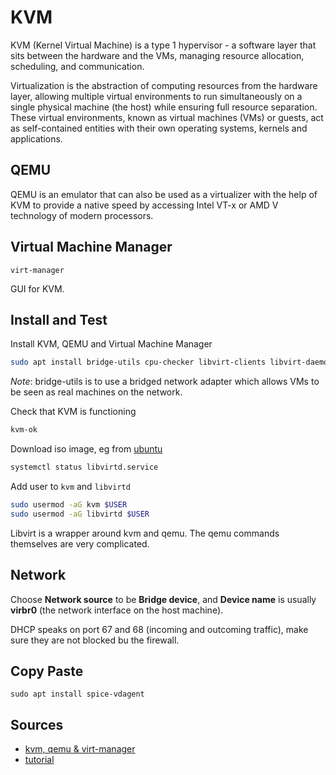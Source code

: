 # KVM

KVM (Kernel Virtual Machine) is a type 1 hypervisor - a software layer that sits between the hardware and the VMs, managing resource allocation, scheduling, and communication.

Virtualization is the abstraction of computing resources from the hardware layer, allowing multiple virtual environments to run simultaneously on a single physical machine (the host) while ensuring full resource separation. These virtual environments, known as virtual machines (VMs) or guests, act as self-contained entities with their own operating systems, kernels and applications.

## QEMU

QEMU is an emulator that can also be used as a virtualizer with the help of KVM to provide a native speed by accessing Intel VT-x or AMD V technology of modern processors.

## Virtual Machine Manager

`virt-manager`

GUI for KVM.

## Install and Test

Install KVM, QEMU and Virtual Machine Manager

```bash
sudo apt install bridge-utils cpu-checker libvirt-clients libvirt-daemon qemu qemu-kvm virt-manager
```

*Note*: bridge-utils is to use a bridged network adapter which allows VMs to be seen as real machines on the network.

Check that KVM is functioning

```bash
kvm-ok
```

Download iso image, eg from [ubuntu](http://cdimage.ubuntu.com/)


```bash
systemctl status libvirtd.service
```

Add user to `kvm` and `libvirtd`

```bash
sudo usermod -aG kvm $USER
sudo usermod -aG libvirtd $USER
```

Libvirt is a wrapper around kvm and qemu. The qemu commands themselves are very complicated.

## Network

Choose **Network source** to be **Bridge device**, and **Device name** is usually **virbr0** (the network interface on the host machine).

DHCP speaks on port 67 and 68 (incoming and outcoming traffic), make sure they are not blocked bu the firewall.

## Copy Paste

```
sudo apt install spice-vdagent
```

## Sources

- [kvm, qemu  & virt-manager](https://linux.how2shout.com/how-to-install-qemu-kvm-and-virt-manager-gui-on-ubuntu-20-04-lts/)
- [tutorial](https://medium.com/@DrewViles/using-libvirt-kvm-qemu-to-create-vms-792e49262304)
